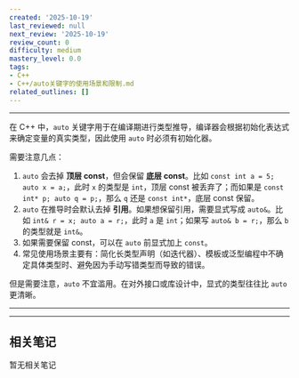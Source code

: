 ```yaml
---
created: '2025-10-19'
last_reviewed: null
next_review: '2025-10-19'
review_count: 0
difficulty: medium
mastery_level: 0.0
tags:
- C++
- C++/auto关键字的使用场景和限制.md
related_outlines: []
---
```

---

在 C++ 中，`auto` 关键字用于在编译期进行类型推导，编译器会根据初始化表达式来确定变量的真实类型，因此使用 `auto` 时必须有初始化器。

需要注意几点：

1. `auto` 会去掉 **顶层 const**，但会保留 **底层 const**。比如 `const int a = 5; auto x = a;`，此时 `x` 的类型是 `int`，顶层 const 被丢弃了；而如果是 `const int* p; auto q = p;`，那么 `q` 还是 `const int*`，底层 const 保留。
2. `auto` 在推导时会默认去掉 **引用**。如果想保留引用，需要显式写成 `auto&`。比如 `int& r = x; auto a = r;`，此时 `a` 是 `int`；如果写 `auto& b = r;`，那么 `b` 的类型就是 `int&`。
3. 如果需要保留 const，可以在 `auto` 前显式加上 `const`。
4. 常见使用场景主要有：简化长类型声明（如迭代器）、模板或泛型编程中不确定具体类型时、避免因为手动写错类型而导致的错误。

但是需要注意，`auto` 不宜滥用。在对外接口或库设计中，显式的类型往往比 `auto` 更清晰。

---

---

## 相关笔记
<!-- 自动生成 -->

暂无相关笔记


